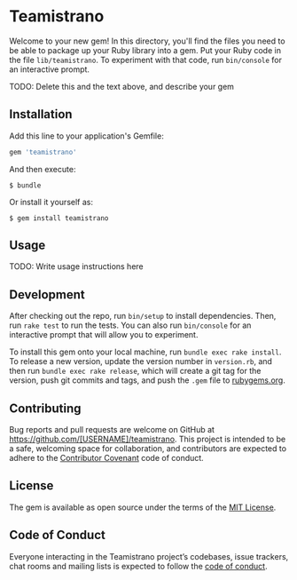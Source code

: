 # Teamistrano

Welcome to your new gem! In this directory, you'll find the files you need to be able to package up your Ruby library into a gem. Put your Ruby code in the file `lib/teamistrano`. To experiment with that code, run `bin/console` for an interactive prompt.

TODO: Delete this and the text above, and describe your gem

## Installation

Add this line to your application's Gemfile:

```ruby
gem 'teamistrano'
```

And then execute:

    $ bundle

Or install it yourself as:

    $ gem install teamistrano

## Usage

TODO: Write usage instructions here

## Development

After checking out the repo, run `bin/setup` to install dependencies. Then, run `rake test` to run the tests. You can also run `bin/console` for an interactive prompt that will allow you to experiment.

To install this gem onto your local machine, run `bundle exec rake install`. To release a new version, update the version number in `version.rb`, and then run `bundle exec rake release`, which will create a git tag for the version, push git commits and tags, and push the `.gem` file to [rubygems.org](https://rubygems.org).

## Contributing

Bug reports and pull requests are welcome on GitHub at https://github.com/[USERNAME]/teamistrano. This project is intended to be a safe, welcoming space for collaboration, and contributors are expected to adhere to the [Contributor Covenant](http://contributor-covenant.org) code of conduct.

## License

The gem is available as open source under the terms of the [MIT License](https://opensource.org/licenses/MIT).

## Code of Conduct

Everyone interacting in the Teamistrano project’s codebases, issue trackers, chat rooms and mailing lists is expected to follow the [code of conduct](https://github.com/[USERNAME]/teamistrano/blob/master/CODE_OF_CONDUCT.md).
